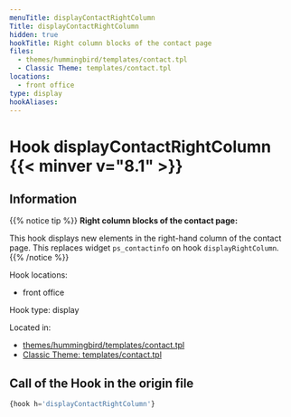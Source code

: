 ```yaml
---
menuTitle: displayContactRightColumn
Title: displayContactRightColumn
hidden: true
hookTitle: Right column blocks of the contact page
files:
  - themes/hummingbird/templates/contact.tpl
  - Classic Theme: templates/contact.tpl
locations:
  - front office
type: display
hookAliases:
---
```


# Hook displayContactRightColumn {{< minver v="8.1" >}}

## Information

{{% notice tip %}}
**Right column blocks of the contact page:** 

This hook displays new elements in the right-hand column of the contact page.
This replaces widget `ps_contactinfo` on hook `displayRightColumn`.
{{% /notice %}}

Hook locations: 
  - front office

Hook type: display

Located in: 
  - [themes/hummingbird/templates/contact.tpl](https://github.com/PrestaShop/hummingbird/blob/develop/templates/contact.tpl)
  - [Classic Theme: templates/contact.tpl](https://github.com/PrestaShop/classic-theme/blob/develop/templates/contact.tpl)

## Call of the Hook in the origin file

```php
{hook h='displayContactRightColumn'}
```